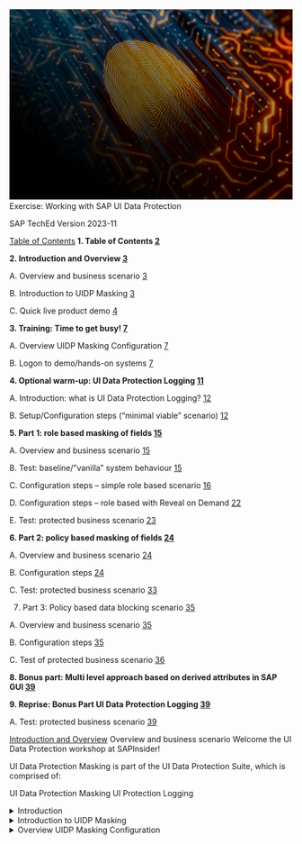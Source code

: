 
<img src="media/image1.png" style="width:6.26806in;height:3.52569in" />
Exercise: Working with SAP UI Data Protection

SAP TechEd Version 2023-11



<u>Table of Contents</u>
**1. Table of Contents [2](#_Toc148094853)**

**2. Introduction and Overview [3](#introduction-and-overview)**

A. Overview and business scenario [3](#overview-and-business-scenario)

B. Introduction to UIDP Masking [3](#introduction-to-uidp-masking)

C. Quick live product demo [4](#quick-live-product-demo)

**3. Training: Time to get busy! [7](#training-time-to-get-busy)**

A. Overview UIDP Masking Configuration [7](#overview-uidp-masking-configuration)

B. Logon to demo/hands-on systems [7](#logon-to-demohands-on-systems)

**4. Optional warm-up: UI Data Protection Logging [11](#optional-warm-up-ui-data-protection-logging)**

A. Introduction: what is UI Data Protection Logging? [12](#introduction-what-is-ui-data-protection-logging)

B. Setup/Configuration steps (“minimal viable” scenario) [12](#setupconfiguration-steps-minimal-viable-scenario)

**5. Part 1: role based masking of fields [15](#part-1-role-based-masking-of-fields)**

A. Overview and business scenario [15](#overview-and-business-scenario-1)

B. Test: baseline/”vanilla” system behaviour [15](#test-baselinevanilla-system-behaviour)

C. Configuration steps – simple role based scenario [16](#configuration-steps-simple-role-based-scenario)

D. Configuration steps – role based with Reveal on Demand [22](#configuration-steps-role-based-with-reveal-on-demand)

E. Test: protected business scenario [23](#test-protected-business-scenario)

**6. Part 2: policy based masking of fields [24](#part-2-policy-based-masking-of-fields)**

A. Overview and business scenario [24](#overview-and-business-scenario-2)

B. Configuration steps [24](#configuration-steps)

C. Test: protected business scenario [33](#test-protected-business-scenario-1)

7. Part 3: Policy based data blocking scenario [35](#part-3-policy-based-data-blocking-scenario)

A. Overview and business scenario [35](#overview-and-business-scenario-3)

B. Configuration steps [35](#configuration-steps-1)

C. Test of protected business scenario [36](#test-of-protected-business-scenario)

**8. Bonus part: Multi level approach based on derived attributes in SAP GUI [39](#bonus-part-multi-level-approach-based-on-derived-attributes-in-sap-gui)**

**9. Reprise: Bonus Part UI Data Protection Logging [39](#reprise-bonus-part-ui-data-protection-logging)**

A. Test: protected business scenario [39](#test-protected-business-scenario-2)

<u>Introduction and Overview</u>
Overview and business scenario
Welcome the UI Data Protection workshop at SAPInsider!

UI Data Protection Masking is part of the UI Data Protection Suite, which is comprised of: 

UI Data Protection Masking 
UI Protection Logging 

<details>
<summary>Introduction</summary>

In the next 2 hours, you will gain an understanding of the workings of the SAP UI data protection solutions and quickly go through the steps for configuring 3 types of masking scenarios based on real life use cases in the materials management area:

A simple, role-driven masking of the value of a field, so users who have a need for the value get to see it, while others don’t;

A masking scenario where you’re dynamically obfuscating data based on properties of the data object; and lastly,

A data blocking scenario where you’re authorizing or blocking the access to complete data records, again in a dynamic fashion.

Configurations will be mainly done in the Fiori/UI5 based configuration app, while the actual use cases are based on SAP GUI transactions (for the reason that data structures and thus configurations are more intuitive compared to e.g. UI5/Fiori based applications).

This demo scenario guide is focused on the UI Masking solution. If you are interested, there is a “bonus” minimal viable logging scenario included in this script; you will be prompted to activate at the beginning of the actual training.

We wish you an interesting session. We look forward to your feedback on the usefulness of the training both from context as well as usability perspective!

</details>


<details>
<summary>Introduction to UIDP Masking</summary>


New legislation worldwide makes companies responsible for controlling who can access, view, and modify sensitive data internally; both for tracking access as well as further securing sensitive data. This requires a flexible, granular way to limit access to critical fields to authorized users. 

To this end, the standard SAP roles & authorizations concept alone may not be sufficient to fulfil the customer’s requirements, prompting a field-centric data protection solution – which SAP offers as an add-on software solution called UI Data Protection Masking (or UI Masking for short). 

The main features of UI Masking are: 

Ability to display freely configurable data and screen fields in a protected fashion. 

Ability to protect freely configurable data records, e.g. by disabling or blocking access to a data record; suppressing lines in tables; restricting navigation and output options.

Real time determination whether a user is authorized to access data in protected or unprotected fashion.

Applying dynamic and context aware authorizations, based on meta data (attributes) of the user and/or a data record.

Enforcing controls for checking authorizations and revealing data “on demand”: sensitive fields are initially masked, independent of a user’s authorization. Authorization check can be requested by the user, potentially requiring additional approval and resulting in un-masking if appropriate. The actions and results are recorded for review and audit purposes. 

Quick live product demo
For introduction, the following demo is closely based on a real life scenario (all data and names are fictitious).

**Demo backstory **
Fictitious company DeltaBike are in the bicycle manufacturing business and currently working on an innovative E-Bike prototype under a secret project, internally called “DeltaSpeed”. 

The prototype team needs to source materials and parts from a special supplier, named CarbonSpeed Labs. 

This innovative product is a trade secret – which means only a select number of employees are authorized to know of its existence. To this end, all business transactions involving this particular supplier should be confidential and only revealed to a particular number of employees on a need-to-know basis. 

<img src="media/image3.png" style="width:2.78136in;height:1.48101in" />
        

<img src="media/image4.png" style="width:3.06329in;height:1.47544in" />
 

 

In this scenario, confidentiality of data pertaining to Project DeltaSpeed is defined on whether materials originate from the special supplier, CarbonSpeed Labs. 

 

<img src="media/image5.png" style="width:6.26806in;height:2.14653in" />
 

**Demo Scenario Overview **
This demo showcases a specific scenario involving the Procurement, Goods Receipt, Product Master and Bill of Materials process chains, including 3 users with distinct Levels of Access: 

 

<img src="media/image6.png" style="width:6.26806in;height:2.71181in" />
 

 

 

**Ben Collins (BCOLLINS) **

As an employee outside the DeltaSpeed Project team, Ben should not have access to display any information classified as Confidential. 

The UI Blocking feature is used to suppress data rows and block entire screens from being displayed. 

**Scott Morgan (SMORGAN) **

Despite being in the DeltaSpeed Team, as a warehouse operations specialist, Scott needs only information essential to carry out his day-to-day tasks. 

While Scott has access to display Purchase Orders and Material Documents, key information in these views is anonymized utilizing the UI Masking feature. 

In the Material Documents scenario, Scott is situationally allowed to reveal such key information through the Reveal on Demand functionality. 

Because Scott has no business use for any R&D data, access to Product Master Data and BOMs are blocked via Data Blocking feature. 

**Aubrey Myers (AMYERS) **

Aubrey is the project lead and designs the product prototypes. To this end, she is allowed to display all Confidential information without restrictions. 

In addition, Aubrey is also responsible for approving “Reveal on Demand” requests occasionally raised by Scott and his team. 

**Process Flow **
The below diagram showcases the main process flow. 

This flow intentionally excludes the Level 1 user (BCOLLINS) as this user’s role is not relevant for the process chain – given that his access is thoroughly restricted via UI Blocking. 

<img src="media/image7.png" style="width:6.26806in;height:2.80486in" />
<u>Training: Time to get busy!</u>

</details>
<details>
<summary>Overview UIDP Masking Configuration</summary>

<img src="media/image8.png" style="width:6.26806in;height:2.27083in" />
Logon to demo/hands-on systems
The training scenarios are based in separate systems per user. Please identify IP address linked to your device/seat/ID. Best note it down separately for use in the next few steps.

Access to Fiori Launchpad
The demo part and configurations are web browser based and accessible through the following link. Replace the expression [DOMAIN] (everything between “https://” and “:44301…”) manually with your terminal’s application server IP address from above).

Your browser may complain that this is not a secure connection. Please override the warnings to access the system even in unsafe mode.

Bookmark the link, or create a hyperlink e.g. on the desktop, for further use during this training.

Access to SAP GUI
The actual business scenario you will be building is based in the SAP GUI interface, which you can access through the training computer’s installation of SAP Logon. Please start SAP Logon (a local installation accessible in Windows start menu, or the icon on the desktop:

<img src="media/image10.png" style="width:0.31102in;height:0.15748in" />
To logon, choose to create a new connection:

<img src="media/image12.png" style="width:3.27797in;height:1.69988in" />
Select “user specified system” and press “Next”. In the following screen insert entries as described here and finish by “next” and “finish”:

<img src="media/image14.png" style="width:4.50423in;height:4.73529in" />
To conduct the configurations and business scenarios, you will be using the following users and credentials. Please note that in an actual productive scenario, there should be more roles – for simplicity, we have modeled Peter Munroe, the administrator, as a super user responsible for technical and business configurations, but also with access to business information and processes.

User	Password	Name	Type
BCOLLINS	Welcome1	Ben Collins	Level 1 Clearance
SMORGAN	Welcome1	Scott Morgan	Level 2 Clearance
AMYERS	Welcome1	Aubrey Myers	Level 3 Clearance
BPINST	Welcome1	Peter Munroe	Administrator & Config user
<img src="media/image15.png" style="width:5.41389in;height:3.38472in" />
Training data for the DeltaSpeed Alpha Bill of Materials structure and all relevant material numbers (Bill of materials/BOM with header material and components:

In order to later on configure UIDP Masking, we will require technical address information for various fields – either because they are sensitive (to be protected), drive the authorization determination, or both. Let’s get them right now: In SAP Logon, open the system, log on as Administrator Peter Munroe (BPINST), go to transaction MM02, and access any of the above materials. We will require the technical information for the fields marked below.

<img src="media/image19.png" style="width:5.55363in;height:4.11692in" />
In order to determine the technical field addresses in SAP GUI, right click on the field, choose “Help”, and click on the wench tool icon for “technical information”.

<img src="media/image22.png" style="width:2.48651in;height:0.71883in" /><img src="media/image23.png" style="width:2.09469in;height:1.18822in" />
In the following screen, mark the information for data element, database table and field, as well as the Program, Dynpro screen number, and Screen field:

<img src="media/image29.png" style="width:3.16535in;height:3.94094in" />
Repeat for the other fields – or cross-check with the information maintained here:


| Rank | Languages |
|-----:|-----------|
|     1| Javascript|
|     2| Python    |
|     3| SQL       |
Field	Data Element	Table Name	Field Name	Program Name	Screen Number	Screen Field
Descr |	MAKTX	MAKT	MAKTX	SAPLMGD1	1002	MAKT-MAKTX
Material [Number] |	MATNR	RMMG1	MATNR	SAPLMGD1	1002	RMMG1-MATNR
Material Group | MATKL	MARA	MATKL	SAPLMGD1	2001	MARA-MATKL
Gross Weight	BRGEW	MARA	BRGEW	SAPLMGD1	2007	MARA-BRGEW
Net Weight	NTGEW	MARA	NTGEW	SAPLMGD1	2007	MARA-NTGEW
That’s it for preparations… let’s get started with the configuration!

Optional warm-up: UI Data Protection Logging
This is not a key part of the workshop, but the UIDP Logging functionality perfectly complements the features provided by UIDP Masking –these are two sides of the same coin really. Plus, it’s really quick to set up UIDP Logging in a minimal viable fashion.

If you’re interested in the Logging feature of UI Data Protection, you may take a few minutes to start with this “bonus” scenario – if not, feel free to skip this step!

Introduction: what is UI Data Protection Logging?
In SAP S/4HANA, users are dealing with important business data, and it is critical from a security and also from a compliance standpoint that data be secured. Besides Masking, another way to secure data is to track or log it, especially if data need to be handed out in clear because a user must know. And UI data protection logging in SAP S/4HANA offers just that ability.

UI data protection logging for SAP S/4HANA logs data at the user interface. In other words, it logs all data that is presented to the user as well as entered by the user.

The data is logged at the server level and, after conversion to a standard format, logged data is stored in a temporary storage. For analysis and processing, the logged data is transferred from temporary storage to a log repository. The amount of data logged in temporary storage and in a log repository can be managed by configurating different logging depths, or using filtering.

Setup/Configuration steps (“minimal viable” scenario)
This is to set up a minimal viable scenario – UIDP Logging is a much more powerful solution and offers many more config options. But to get started it really only needs a few minutes:

Logon to the SAP GUI as Peter Munroe (user BPINST). In the “Favorites” section, you find some of the relevant UIDP Logging configuration and usage options:

<img src="media/image30.png" style="width:4.17717in;height:1.61024in" />
First, check the configuration in the User Manager, determining which users/roles shall be relevant for logging. Enter the first entry in the UIDP Logging favorites, or alternatively go to transaction /LOGS4H/USER_MANAGER.
The option is also found in SAP Menu through the node “Common settings” User Management “Maintain User Manager”.
In the ensuing screen, you will find in tab “Roles” that there is already a role maintained and within validity period: “ZUIDP_BUSINESSACCESS”. This role belongs to all functional users – meaning that the users are relevant for Logging and will be logged in all transactions, applications and screens which are activated for UIDP Logging.

<img src="media/image31.png" style="width:5.59306in;height:3.38335in" />
Next, you set up the baseline settings for Logging. Navigate to S/4H configuration section, transaction SPRO, and double-click the entry for UI Logging IMG View.

<img src="media/image32.png" style="width:2.49213in;height:0.99213in" />
Drill into “ABAP Platform” “UI Data Protection Logging for SAP S/4HANA” “SAP GUI for Windows”. Here, click on the small “clock” character in front of the entry “Define General Parameters”:

<img src="media/image33.png" style="width:2.98425in;height:1.49606in" />
In the settings “Define General Parameters”, the baseline settings are already defined and active. For the purpose of this high level scenario, it is suggested to leave them unchanged.

<img src="media/image34.png" style="width:4.95045in;height:2.79827in" />
Finally, you would define which applications shall be subject to logging.
Go to node “UI data protection Logging for SAP S/4HANA” SAP GUI for Windows Activate logging on transaction level.
If not already existing, create new entries for the transactions MM02, MM03, CS02, CS03, SE16, and SE16n, and for each entry set the flag for “log active”. Leave the remaining settings on default mode (meaning they are controlled by the above general parameters). Save.

<img src="media/image35.png" style="width:4.93983in;height:1.82302in" />
That’s it – you have a minimal viable UIDP Logging installation up and running! Every call into the server conducted by any of the three business users in the activated transactions will now result in a bespoke roundtrip log, and we will have a look at them towards the end of the training.
There are far more settings and options available, such as alerts, tagging, enrichment of log data etc., that do not however fit into this workshop.

Now, let’s move on to masking!

<u>Part 1: role based masking of fields</u>
Overview and business scenario
For the CarbonSpeed project, the key target is the radical reduction of weight of the DeltaSpeed Alpha – every gram scraped off the bike’s mass is reason to celebrate! This also means that weight information e.g. in the material master is sensitive – required to be seen by project members only.

In this section, you will configure material weight information to be considered sensitive, and assign the project members as personnel authorized to see the data – albeit with a twist so even they do not always/immediately have complete access.

Test: baseline/”vanilla” system behaviour
Log into a session of SAP GUI with user BCOLLINS.

Call transaction MM02 (Change Material), start typing a material number CS-A1 and pick any from the search help list and display details. You should see all fields in the transaction accessible and in change mode. Pay special attention to the two fields of “net weight” and gross weight” as you will be protecting and restricting access to these in the next few steps.

<img src="media/image36.png" style="width:5.5892in;height:4.73837in" />
Configuration steps – simple role based scenario
Access the Fiori Launchpad and logon as Peter Munroe (BPINST).

In the Fiori Launchpad start screen, choose the tab for UIDP Masking Configuration, and then the tile for “Manage Sensitive Attributes”:

<img src="media/image38.png" style="width:6.26806in;height:2.30903in" />
In the app screen, check that your user is assigned to a transport request (where configurations are stored so they can be transported from config clients through the system landscape into the productive clients).

<img src="media/image39.png" style="width:6.26806in;height:1.54583in" /><img src="media/image40.png" style="width:1.97244in;height:1.93307in" />
As a first step, you will define information on materials’ gross weight as sensitive.

In the “manage sensitive attributes” app, choose to create a new entry, insert name/description and press “create”.

(we suggest using the below names & descriptions; however you may choose your own ones as long as you adhere to a few naming conventions which the system will ensure).

<img src="media/image39.png" style="width:6.26806in;height:1.54583in" /> <img src="media/image44.png" style="width:1.78778in;height:1.15243in" />
Result: you have defined a new “sensitive attribute”.

Access the details of your new attribute to fill in additional required information.

<img src="media/image46.png" style="width:6.26806in;height:1.74514in" />
In a first step, you will create the configuration required for the system to understand which data pertain to this attribute and are to be treated by the mechanisms defined in a following step.

In the tab “Technical Mapping”, locate the section “SAP GUI (Table – Field) and add an entry with button “+”. In the mapping screen, maintain the table and field name of the gross weight you have identified earlier (here: table MARA, field name BRGEW which is an abbreviation of the German word “Bruttogewicht” meaning - surprise! - “gross weight”).

<img src="media/image51.png" style="width:6.26806in;height:2.81319in" /> <img src="media/image52.png" style="width:2.55906in;height:1.52756in" />
For the purpose of this training, the above entry is sufficient; in a productive scenario, you might want to put in additional definitions which are pointing to “gross weight” UI fields across the system, based on table-field definitions, data elements, and from other UIs as well.

The table-field definition is sufficient for obtaining masking in database table display transactions, e.g. SE11, SE16n… This is not yet sufficient however for business transactions, where masking is triggered by the UI field definition that you have checked out in the in the chapter on “Access to SAP GUI”. There can be literally thousands of such “SAP GUI Module Pool” entries across various transactions and modules of an SAP system!

For the benefit of understanding this key configuration entity of UIDP Masking, we will create one Module Pool entry manually first.
Scroll down the page to the section “SAP GUI (Module Pool)”. Clock “+” to add an entry, and maintain for program SAPLMGD1, Screen Number 2007, Field Name MARA-BRGEW:

<img src="media/image54.png" style="width:3.13039in;height:1.84647in" />
Such a manual step for adding single screen fields to the configuration may be required in normal implementations. This should be rare cases though; most entries will be added automatedly by the “mass configuration” utility. Manual entries are only necessary when this where-used functionality does not detect a screen occurrence (which you will notice during testing). Let’s look at the mass configuration utility next.

In the top right corner of the attribute definition screen, click the item for “mass configuration”. In the ensuing screen, click “execute” to trigger the automatic determination of data element, more linked table-screen definitions, and from all this, determination and configuration for UI occurrences linked to these. You can close the screen after that; or wait for a few seconds before clicking “refresh” and confirm the success message with “close”.

<img src="media/image58.png" style="width:6.26806in;height:0.78125in" /><img src="media/image59.png" style="width:2.34405in;height:1.273in" /><img src="media/image60.png" style="width:2.55906in;height:1.25984in" /> <img src="media/image62.png" style="width:2.30231in;height:0.98468in" />
In case the system displays the moving dots/sandclock icon (picture below) for too long, reload the page from the browser (or F5 button).

<img src="media/image63.png" style="width:0.64173in;height:0.3937in" />
In the background, the system has identified additional table-field definitions, and if you scroll down to section “SAP GUI (Module Pool), you will also see several hundred Dynpro definitions:<img src="media/image64.png" style="width:6.26806in;height:2in" />

Move on to the tab “Context Attributes”. This serves to define which other attributes may be required for the authorization determination through policies. This will be required later, but not for the role based determination we are building in this part.

The same is true for tab “additional attributes”, which serves to identify additional information such as value lists or procedural determinations information required in a policy, but not available in the application proper – e.g. the manufacturer “CarbonSpeed” not always available in the documents processed in the previous demo).<img src="media/image66.png" style="width:6.26806in;height:1.22986in" />

<img src="media/image67.png" style="width:5.55477in;height:2.03027in" />
In the tab “Configuration”, we will define the authorization determination. Choose “edit”, and then “enable masking”, and “role based authorization”.

<img src="media/image69.png" style="width:5.61151in;height:0.89836in" />
As the role (required for users to be authorized), maintain “ZUIDP_L2+3” which is mapped to the project members Scott Morgan and Aubrey Myers, but not Ben Collins.

For unauthorized users, configure that the field level action to protect the value shall be “Full Length” (or another action if you like).

<img src="media/image70.png" style="width:5.55572in;height:3.05361in" />
Save the entry, so the screen goes back into display mode.

With this, you’re done defining your first sensitive attribute!

Navigate one step back, to the Manage Sensitive Attributes Overview screen. Here, trigger the function in the top right corner to “Generate Program”. This will generate the necessary programs for UIDP Masking in the background. The process takes about a minute.

<img src="media/image72.png" style="width:5.63083in;height:0.83346in" />
Test the settings in MM02 for user BCOLLINS who should not see the clear gross weight anymore. You may run a counter test for users SMORGAN or AMYERS who should be shown the clear value.

Configuration steps – role based with Reveal on Demand
Let’s create another, more advanced scenario first though. Consider the Net Weight as even more critical information – after all, the absolute weight of the components alone determines the core of the whole project’s value!

Navigate back to the “Manage Sensitive Attributes” Overview screen and choose to create another attribute for material net weight.

<img src="media/image73.png" style="width:1.80315in;height:1.18504in" />
In tab “Technical Mapping”, add table-field value MARA-NTGEW. Trigger the mass configuration in the top right corner and wait for several seconds.

In the Section “SAP GUI (Module Pool), check whether the entry was created for program name SAPLMGD1; screen number 2007; field name MARA-NTGEW. If not, add this entry manually.

Again, navigate one step back, to the Manage Sensitive Attributes Overview screen. Here, trigger the function in the top right corner to “Generate Program”:

<img src="media/image72.png" style="width:5.63083in;height:0.83346in" />
In the pop-ups, choose Execute, and then close.

<!-- -->
Move to the tab “Configurations” and maintain as in the previous case:
Enable Masking;
choose role based authorization, and as role again maintain “ZUIDP_L2+3” (mapped to the project members Scott Morgan and Aubrey Myers, but not Ben Collins).
As main difference, set the flag for “Reveal on Demand” and indicate the reveal type as “self service”. This will drive a quite different behavior for this field than in the previous case: the field will be masked in the configured manner even for authorized users Scott and Aubrey; who can however request to have the data revealed as we will see in the test section.
<img src="media/image75.png" style="width:3.30315in;height:2.72441in" />
The configuration for the first scenario is now complete.

Test: protected business scenario
Log into a session of SAP GUI with user AMYERS. Call transaction MM02, start typing a material number CS-A1… and pick any of the Carbon Speed relevant materials from the search help list.
AMYERS should see the gross weight in clear, and the net weight in the way you have just configured for protection.

Now call the function “Reveal on” in the status bar “Help” menu:

<img src="media/image76.png" style="width:3.30567in;height:1.46422in" />
In the following screen (Step 1 of 3), select the suggested entry and press “Next”, and for step 2 “Next again”.

In the “Enter Reason (step 3 of 3), pick any reason and maintain a comment in the comment box. Press “submit”. Confirm the summary.
After screen re-load, a confirmation is displayed in the footer bar, and both weight fields should be clear and in change mode.

Log on a SAP GUI session for user BCOLLINS and repeat the above steps. You should see both the gross and net weight in protection fashion. Upon triggering “reveal on”, the process aborts as there is nothing to reveal for this user (in the latest versions a different behavior is implemented: the “reveal on” function is only displayed if there are revealable field in the screen.)

<u>Part 2: policy based masking of fields</u>
Overview and business scenario
While in the above scenario we have set up a masking of specific fields, the authorization logic really may be too simple. Yes, a non-project related employee has no access to data on critical materials. But he’s also not having access to the same data for other non-critical materials – that he may well need to know in his role! Thus, properties (attributes) of the materials actually play a role in determining their sensitivity, and who must, may, may not get access.

So let’s draw up a better approach for the next scenario right away: We now base the authorization decision not only on a role, but also determine in a policy that the masking shall be active only for materials with specific properties.

The mechanics of this scenario is that the “material group” information of a material determines whether the material is sensitive. If that is the case, then the “material description” shall be masked. At the same time, if the “material group” information belongs to the sensitive groups, the “material group” information itself shall be protected against changes by unauthorized users.

In effect, there are now two attributes which both are sensitive (material group and material description); plus a determination which values of material group are to be protected, and we will connect all three by means of authorization policies.

You will first set up the “material group” as logical attribute and create the value range for protected material groups. You will then build the simple policy for disabling the field. Afterwards, you will repeat the steps for the “material description” field and, based on the previous steps for material group, define the policy linking material group, value range, and material description.

Configuration steps
The configuration steps in this section to some extent resemble those ins section one.

In the Fiori Launchpad, as Peter Munroe (user BPINST), navigate to the “Manage Sensitive Attributes” app. Create a new attribute relevant for material group information, e.g. LA_GUI_MATGRP and save.

Access details of the logical elements. In “Technical Mappings”, create an entry in SAP GUI (Table-Field) for table MARA, field MATKL and trigger the mass configuration (as before - top right in the screen).
In this case, add a manual entry in the section SAP GUI (Module Pool) with Program name SAPLMGD1; Screen Number 2001; Screen Field MARA-MATKL (the automated “mass configuration” utility should do this in normal circumstances, but might take too long for this training).

The tab for context attributes stays empty, but in the tab for “additional attributes”, choose to add a “value range” as “List of Values” and call it “VR_SENSITIVE_MAT_GRPS” with a description you like. Click on “Create”.

<img src="media/image78.png" style="width:5.58639in;height:2.48992in" />
Enter the newly created value range and maintain those material groups that are to be protected. Add a new value “Z991”, which is the material group pertaining to the BOM Header material CS-A1-X100, and add a description you like.

<img src="media/image80.png" style="width:5.5519in;height:1.91788in" />
Scroll down a little, and in the section “contains pattern” add an entry “ZF*” and choose to create. This entry will pertain to materials CS-A1-X100-01 and CS-A1-X100-05, which belong to the material groups “<u>ZF</u>RAME” and “<u>ZF</u>ORK,” respectively.

<img src="media/image81.png" style="width:5.56002in;height:1.97798in" />
Before working on the authorization configuration, we need to do one additional step and create the technical object that is the policy (a bug in the installed version of UIDP prevents policy creation from within the Logical Attribute). To do this, navigate back to the logical attribute, back to the list of attributes, and back to the Fiori Launchpad.

In the Fiori Launchpad, click the app “Manage ABAC Policies”.

<img src="media/image83.png" style="width:5.56724in;height:1.7659in" />
In the “Manage ABAC policies” app, you will see a few entries already existing, pertaining to the UI5/Fiori based demo scenario as indicated in the policy name, and fallback entries for the training. Choose to “add” a new policy as “masking” policy and call it e.g. POL_MSK_MTGRP_XXXXXX (replace the X characters with your own identifiers if you like). Press “create”.

<img src="media/image85.png" style="width:3.02362in;height:1.80315in" />
o

Navigate back to the Fiori Launchpad, open the “Manage Sensitive Attributes” app, and select the existing logical attribute LA_GUI_MATGRP. Navigate to the tab “Configuration”, where you will now set up the new policy. Choose “Edit”, then enable the masking. As authorization concept, select “Attribute Based Authorization” and assign the policy POL_MSK_MTGRP_XXXXXX you have just created.

<img src="media/image86.png" style="width:4.24803in;height:3.55906in" />
Save the settings, upon which the screen returns to display mode.

Click the name of the policy which is now a hyperlink marked blue. Scroll down to section “Rule”. Here, press “edit”, which will call the ABAC Policy Cockpit where policies can be modelled. Make sure to be in edit mode: if the menu bar shows less entries than the below screen shot, then toggle the “Display Edit” switch.

<img src="media/image89.png" style="width:5.55045in;height:1.918in" />
As a first step, choose to “Add Block”, give a block description and “continue”.

<img src="media/image91.png" style="width:5.63172in;height:1.18487in" />
In the left hand navigation pane, expand the policy and the block.

<img src="media/image92.png" style="width:0.97244in;height:0.76772in" />
Double-click on “pre-condition”.
In this screen, you are assigning and operationally linking different attributes. In the simplest form, you are defining which attribute (“left side”) is checked for its status or relation (“operator”) to another attribute (“rights side”).

For this scenario, we are introducing a check on the transaction – the following rule shall be executed not in all cases but only in the “change” material transaction MM02.
Why? The fields and rules would equally apply to MM03 change and MM01 create transactions. However, in the “display” material transaction (MM03), the final behavior to disable the field is irrelevant. In a “create” transaction (MM01) you would certainly not want to switch the field to display only!
In the screen, in the “left side” section, double click the entry “SY-TCODE” so it appears in the upper window; then in section “operator” click on “=” and finally in operator section, click on “constant” and enter the value “MM02” (careful – the application is case sensitive for these entries).

<img src="media/image95.png" style="width:5.56115in;height:2.29938in" />
Next, we set up the actual rule that will apply in case of an access through MM03.
First, click on “Rule” to call the actual policy definition functionality.

<img src="media/image96.png" style="width:5.5515in;height:2.99892in" />
Double click on the context attribute “LA_GUI_MATGRP” so it will appear in the policy definition. Next, in the section of operators, click on button “in”, then for the right side double click on the value range you have previously created:

<img src="media/image100.png" style="width:5.55537in;height:3.02388in" />
You have now set up the system to compare the value it gets for the material group to the values maintained in the value range.

Next, for the case this check is true, you will determine how the system reacts. Click on the button “result” and in the following pop-up, choose the action “disable for editing…”.
“Reveal on Demand” should remain disabled, Field access trace” is irrelevant (you will not be looking into this in the workshop). Press Enter.

<img src="media/image101.png" style="width:3.01969in;height:3.24016in" />
Back in the main policy definition screen, in the left hand section double-click on “Default Result of Policy” to define what happens in case all policy blocks are not meeting the pre-conditions. Here, set the action to “authorize” (i.e. the access to the requested data is granted); Reveal on Demand is greyed out (irrelevant) and Field Access Trace is again not treated in this scenario. Choose “save”.

<img src="media/image102.png" style="width:2.49606in;height:1.73622in" />
Lastly, two necessary technical steps to activate the policy.
First, in the header line, choose “check” to identify functional errors; then press “generate” and in the pop-up window accept the pre-filled workbench request and press Continue, and again on the following screen.

<img src="media/image104.png" style="width:5.56024in;height:1.31583in" />
This concludes the first step of part 2 – next we’ll be setting up the protection for material descriptions fields.

If you want to run a test, do so with Aubrey Myers and ensure that even this highly authorized user sees but can’t change the material group values in MM02 for sensitive materials of the material types “ZF*” and Z991, and thus in the materials CS-A1-X100, CS-A1-X100-01, and CS-A1-X100-05.

Return to the Fiori configuration app and to the “Manage Sensitive Attributes” app. Create a new logical attribute “LA_GUI_MATDESCRIPTION”.

Navigate into details for the new attribute, and in “Technical Mapping”, maintain table MAKT and Field MAKTX. Add a manual entry in the section SAP GUI (Module Pool) with Program name SAPLMGD1; Screen Number 1002; Screen Field MAKT-MATKL.

In tab “Context Attributes”, add a new entry, choose “existing” and select the attribute for material group, “LA_GUI_MATGRP”. This makes the values of material groups available later in policy definition.

In tab “Additional attributes”, assign the value range VR_SENSITIVE_MAT_GROUPS to make them available during policy definition.

Navigate back to the Fiori Home screen and enter the app “Manage ABAC Policies”. Here, create a new policy “POL_GUI_MASK_MTDSC”.

Return to the “Manage sensitive attributes” app, enter your attribute LA_GUI_MATDESCRIPTION and go to “Configuration”. Switch to edit mode, enable masking and assign your new policy POL_GUI_MASK_MTDSC, and save.

After saving, click on the policy name/link to call policy details. In the Role section, select “edit”, and in the ensuing screen add a new block that you can call e.g. “Mask Mat Descr for unauthorized users and sensitive mat groups” and expand the policy and block.

No pre-conditions this time around – jump to the rule section immediately. Set up the rule in the following fashion:

<img src="media/image105.png" style="width:1.54331in;height:0.70866in" />
Hints:

You will find the term/attribute PFCG_ROLE in the Left Side section “Env Variable”.

The role name has been chosen as a constant to keep the scenario simple.

The action is selected by a different technical name but you’ll certainly find it.

Create a new block you could call “Allow RoD for authorized users” (all L1 non-authorized users were handled in the previous block). Again, no pre-condition is needed.

In the “Rule” section , you only activate the policy to check whether the material group is in the sensitive value range. For that case, maintain the result as “disable edit”, with Reveal on Demand being active with self service (so L2 and L3 users can get the value when they need access). Field Access Trace will not be considered, choose any value here.

<img src="media/image106.png" style="width:3.29921in;height:0.47638in" />
Last, maintain the “Default Result” in the fashion you’d like authorized personnel to see the material description – masked, display-only, removed; with or without Reveal on Demand option and any Field Access Trace option.

Save the policy, check for errors, and generate.

Navigate back to the “Manage Sensitive Attribute” overview/list view. Here, choose the functional button to “Generate program” and press execute to start the process.

<img src="media/image108.png" style="width:5.4996in;height:1.89434in" />
Wait for ca. half a minute before pressing “refresh” and checking that the run was successful. Then close the window.

Test: protected business scenario
Log into two SAP GUI instances with both AMYERS and BCOLLINS. You might put the two windows side by side into your screen again.

With both users, call transaction MM02, start typing a material number CS-A1 and pick any material from the list which is not sensitive, e.g. CS-A1-X100-02, -03, 04, 06, 07…. Compare the results – the fields for description and material group are identically open for both users.

Now, call two materials which are recognized as sensitive, e.g. CS-A1-X100, . CS-A1-X100-01, and CS-A1-X100-05. When comparing, you should see that both description and material group fields are masked out for BCOLLINS, where AMYERS sees the description in clear but the field is greyed out (disabled for editing).

For AMYERS, trigger the Reveal on Demand from header Helps ”Reveal On”. In the following screen, indicate which of the available fields you need to see, press next, confirm the next screen with next, and in the Enter Reason screen, indicate the reason code and a free text explanation why the RoD is needed.

You will receive a summary that access to the requested field(s) was self-approved, and then the revealed fields are displayed. Note that material group field is still masked; in a real life scenario, you might give access to a super user, or allow a reveal on demand with another responsible user required to approve a workflow to access the field.

Nevertheless – this RoD procedure is logged in the background, and visible as well with UIDP Logging.

<img src="media/image109.png" style="width:4.24803in;height:1.85433in" />
If you do the same for BCOLLINS, there is no system response as there is no field with possible reveal functionality; unless for materials of non-sensitive material groups and you’ve allowed RoD as the default result.

<u>Part 3: Policy based data blocking scenario</u>
Overview and business scenario
In a final step, we will determine that the BOM header material CS-A1-X100 is even more sensitive; and must be available only to users with highest level clearance, in this case Aubrey Myers – all other users shall be blocked from accessing the CS-A1-X100 material data.

Configuration steps
Create a new Logical Attribute called “LA_GUI_MATNR”.

In Technical Mapping, in the section SAP GUI (Module Pool), maintain two entries manually (mass configuration for this data element is not suggested in this training – it will run for 20-30mins and result in tens of thousands of table and screen field definitions! If you have already triggered, you may want to open another browser tab to continue working in the config apps.)

For the selection field in the MM02 entry screen:
Program name: SAPLMGMM; Screen Number 0060, Field Name RMMG1-MATNR

For the selection field in the CS02 BOM display transaction entry screen
Program name: SAPLCSDI; Screen Number 0100; Field Name RC29N-MATNR

In the section SAP GUI (Data Element), maintain one entry “MATNR”.

<!-- -->
Return to Fiori Launchpad, call the app to “Manage ABAC Policies” and add another new policy. Select type “data blocking,” and call it POL_GUI_BLCK_MAT or similar with any fitting description.

Return to the “Manage sensitive attributes” app and access the attribute LA_GUI_MATNR. In tab “Additional Attributes”, choose to add a new value range as “List of Values”, and call it “VR_CRITICALBOMHEADER” with a fitting description. Click on “Create”.

Double-click the new value range to access details, and include the value “CS-A1-X100” to mark the BOM header material as sensitive. (In a productive scenario, such a rule might take a more comprehensive approach, e.g. through naming conventions, or by conducting a check whether the material number is maintained in the table of BOM headers. However the manual maintenance might be a viable workaround if the above options fail.)

Return to the Logical attribute. Move to the tab “configuration”, scroll down and in the section for “Data Blocking Configuration” [not the “Masking” config!], choose “edit”. Activate “data blocking”; and assign the policy just created as POL_GUI_BLOCK_MAT.

Click “save” and then access the policy to enter the policy cockpit.

In the section “rule”, choose “edit”. In the ABAC Policy Cockpit, create a new policy block, call it “POL_GUI_BLOCK_MAT” or similar and chose a description.

Leave the segment “pre-condition” empty, and double click on the “rule” instead.
If the rule is not editable, select “Display <-> Edit” to be able to change the policy.
Maintain the rule as follows:

<img src="media/image110.png" style="width:1.88976in;height:0.47244in" />
Again, the PFCG_ROLE is a “Left Side” environment variable and the ZUIM… role name maintained as a constant (careful – case sensitive).

In default result, choose to “authorize” (i.e. L3 clearance obtains the values), choose whether to save a trace, and save.

Check and generate the policy.

Return to the “Manage Sensitive Attributes” list view, hit “generate program” and check for successful status after 1-2 minutes.

Test of protected business scenario
Switch to the SAP GUI installations of AMYERS or BCOLLINS. You might put the two windows side by side into your screen again.

In MM02, enter the BOM header material code CS-A1-X100 – you will stay in the selection screen and get the warning message that the material seems to be blocked.

<img src="media/image112.png" style="width:5.55279in;height:4.41344in" />
Do the same in BOM transaction CS02 for plant 1710 and usage 2.

<img src="media/image114.png" style="width:3.21654in;height:3.49606in" />
Switch to table display (SE16 or SE16n) and try to find material CS-A1-X100 in the search help and tables MARA; MAKT, and MAST. You should not be able to find these in case the configuration setup is correct; instead note the footer message that some entries are excluded:

<img src="media/image116.png" style="width:5.58881in;height:4.40553in" />
Bonus part: Multi level approach based on derived attributes in SAP GUI
If these exercises went really well for you, and you’re even done with the below testing of the UIDP Logging, you may call it a day.

If you’ve not had enough yet, and are interested in trying something on your own, why don’t you re-purpose the blocking of materials from exercise part 3 – and build it to work similarly to the UI5 demo with the level based mechanism! The attributes to identify whether the supplier of a material is critical as well as the value ranges already exist.

Just note that the critical supplier determination here is a “derived” attribute which also already exists – basically a (coded) lookup procedure, not a static value as the supplier is not available in the screen.

Don’t be ashamed to peep into the existing configurations of the UI5-relevant policies (and in a consistent setup in a productive system, it might be a choice to not build just one policy to cover both GUI and UI5 scenarios).

You can also take these home… the Fiori launchpad and a SAP GUI installation are all you need. Let your trainers know which of the appliances to activate when in the next couple days so you can finalize the training.

Reprise: Bonus Part UI Data Protection Logging
Test: protected business scenario
There would be quite a number of logs available to check already now; but for this scenario let’s create one more. As Aubrey Myers, go to MM02, call any of the non-protected materials, change one of the weight entries and save. Will you be able to identify this action later?

To have a look at the logs now, log on to SAP GUI as Admin Peter Munroe (BPINST) and call the transaction /LOGS4H/SHOW/TSF/RST (also maintained in favorites). This is actually a report reading out the data which are temporarily stored in the productive client, from where a job will move them to the more permanent repository where data aggregation and analysis is possible in an much more advanced and detailed manner:

<img src="media/image117.png" style="width:3.91732in;height:2.04724in" />
Maintain your selection parameters – or leave the default settings to show all of today’s data in your system and click on execute.

In the result screen, you see a list of all logged roundtrips on the left hand, and details per roundtrip in the right area.

<img src="media/image119.png" style="width:5.55149in;height:3.17368in" />
In the header, click on “Switch detail display” to get a more readable rendering of the information.

You can now go through the entries one after the other and will see the sequence and actions as well as accessed data reflected for all of the previous data accesses you have conducted with the various business users in SAP GUI.

As an attempt for reading these data:

<img src="media/image120.png" style="width:5.89282in;height:6.61963in" />
The tag ID section is empty – we had not configured any tags, which would be a way of making search-relevant context more prominent, or to even add context not available in the field proper (e.g. the supplier in a material master change scenario).

The header section contains metadata helping to identify the user (user ID, IP, host/computer name…) and how he accessed the data (system, UI technology, transaction/application name). There’s also metadata for data protection requirements, such as reason code and retention date (after which the record can be removed)

The “Input” section contains selection parameters and action IDs, if appropriate. Here, the access (selection criteria) was to material CS-A1-X100-01. There’s not always a specific input/selection value; in particular if there was a navigation within one app, this section is often empty and the output is basically the continuation of the previous roundtrip.

The “Output” sections contains a list of all fields included in the system response. Also here, you will not always have data: there are cases e.g. of a screen break after the input – but then the following roundtrip/record will be carrying these.

This is certainly a lot to take in – please consider that these are raw data however, and in many cases analysing users will not need these; plus, there are options to decrease the data volumes while keeping the entirety of all actions (roundtrips) intact.

Finally, scroll to the end of the list of roundtrips with the latest time stamps. Go through the last few entries, and try to identify the instance where you have changed the material weight. Will you see it? Hint: keep looking at the input section for an entry for weight… that’s the clue to look for! There are also reports in the solution to highlight such changes, but they are based in the repository.
Thank you for spending your time with us today – and looking forward to
being in touch!
